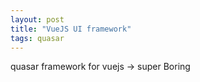 ```yaml
---
layout: post
title: "VueJS UI framework"
tags: quasar
---
```


quasar framework for vuejs -> super Boring
